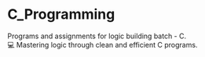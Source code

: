 # C_Programming
Programs and assignments for logic building batch - C.  
💻 Mastering logic through clean and efficient C programs.
